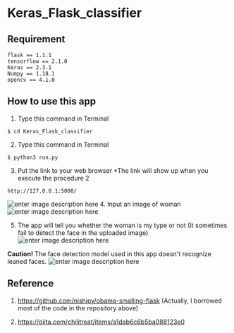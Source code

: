 # Keras_Flask_classifier

 ## Requirement
 ```
 flask == 1.1.1
 tensorflow == 2.1.0
 Keras == 2.3.1
 Numpy == 1.18.1
 opencv == 4.1.0
 ```

## How to use this app

1. Type this  command in Terminal
```
$ cd Keras_Flask_classifier
```
2. Type this command in Terminal
```
$ python3 run.py
```

3. Put the link to your web browser 
*The link will show up when you execute the procedure 2
```
http://127.0.0.1:5000/
```
![enter image description here](https://user-images.githubusercontent.com/45162150/77249586-8bcadf00-6c85-11ea-8825-9f3b61a73aa7.png)
4. Input an image of woman
![enter image description here](https://user-images.githubusercontent.com/45162150/76144896-f4cc2780-60c7-11ea-876a-e43459ba8100.png)
 
5. The app will tell you whether the woman is my type or not
(It sometimes fail to detect the face in the uploaded image)
![enter image description here](https://user-images.githubusercontent.com/45162150/77249611-c6cd1280-6c85-11ea-96ff-5bb79812c963.png)

**Caution!**
The face detection model used in this app doesn't recognize leaned faces.
![enter image description here](https://user-images.githubusercontent.com/45162150/77249687-4eb31c80-6c86-11ea-925e-64051b5cdf1b.png)


## Reference
1. https://github.com/nishipy/obama-smalling-flask
(Actually, I borrowed most of the code in the repository above)

2. https://qiita.com/chilitreat/items/a1dab6c6b5ba088123e0

